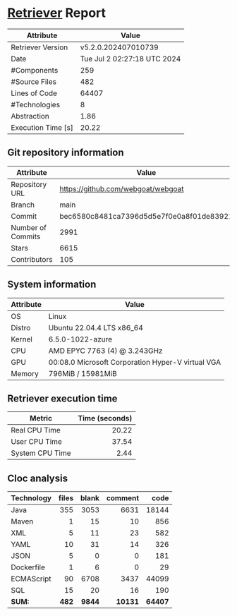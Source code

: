 # [Retriever](https://github.com/PalladioSimulator/Palladio-ReverseEngineering-Retriever) Report
| Attribute          | Value |
| ------------------ | ----- |
| Retriever Version  | v5.2.0.202407010739 |
| Date               | Tue Jul  2 02:27:18 UTC 2024 |
| #Components        | 259 |
| #Source Files      | 482 |
| Lines of Code      | 64407 |
| #Technologies      | 8 |
| Abstraction        | 1.86 |
| Execution Time [s] | 20.22 |

## Git repository information
|      Attribute    | Value |
| ----------------- | ----- |
| Repository URL    | https://github.com/webgoat/webgoat |
| Branch            | main |
| Commit            | bec6580c8481ca7396d5d5e7f0e0a8f01de83921 |
| Number of Commits | 2991 |
| Stars             | 6615 |
| Contributors      | 105 |


## System information
| Attribute | Value |
| --------- | ----- |
| OS | Linux  |
| Distro | Ubuntu 22.04.4 LTS x86_64  |
| Kernel | 6.5.0-1022-azure  |
| CPU | AMD EPYC 7763 (4) @ 3.243GHz  |
| GPU | 00:08.0 Microsoft Corporation Hyper-V virtual VGA  |
| Memory | 796MiB / 15981MiB  |

## Retriever execution time
| Metric | Time (seconds) |
| --- | ---: |
| Real CPU Time | 20.22 |
| User CPU Time | 37.54 |
| System CPU Time | 2.44 |
<!--
Explainations:
- __Real CPU Time__: actual time the command has run (can be less than total time spent in user and system mode for multi-threaded processes)
- __User CPU Time__: time the command has spent running in user mode
- __System CPU Time__: time the command has spent running in system or kernel mode
-->

## Cloc analysis

<!-- github.com/AlDanial/cloc v 1.90  T=2.73 s (307.4 files/s, 39728.5 lines/s) -->

|Technology|files|blank|comment|code|
|:-------|-------:|-------:|-------:|-------:|
|Java|355|3053|6631|18144|
|Maven|1|15|10|856|
|XML|5|11|23|582|
|YAML|10|31|14|326|
|JSON|5|0|0|181|
|Dockerfile|1|6|0|29|
|ECMAScript|90|6708|3437|44099|
|SQL|15|20|16|190|
|**SUM:**|**482**|**9844**|**10131**|**64407**|
